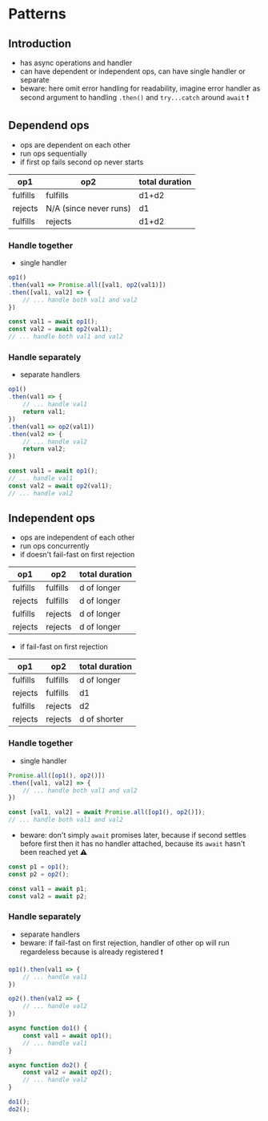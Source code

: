 # Patterns



## Introduction

- has async operations and handler
- can have dependent or independent ops, can have single handler or separate
- beware: here omit error handling for readability, imagine error handler as second argument to handling `.then()` and `try...catch` around `await` ❗️



## Dependend ops

- ops are dependent on each other
- run ops sequentially
- if first op fails second op never starts

|op1|op2|total duration|
|--|--|--|
|fulfills|fulfills|d1+d2|
|rejects|N/A (since never runs)|d1|
|fulfills|rejects|d1+d2|

### Handle together

- single handler

```javascript
op1()
.then(val1 => Promise.all([val1, op2(val1)])
.then([val1, val2] => {
    // ... handle both val1 and val2
})
```

```javascript
const val1 = await op1();
const val2 = await op2(val1);
// ... handle both val1 and val2
```

### Handle separately

- separate handlers

```javascript
op1()
.then(val1 => {
    // ... handle val1
    return val1;
})
.then(val1 => op2(val1))
.then(val2 => {
    // ... handle val2
    return val2;
})
```

```javascript
const val1 = await op1();
// ... handle val1
const val2 = await op2(val1);
// ... handle val2
```



## Independent ops

- ops are independent of each other
- run ops concurrently
- if doesn't fail-fast on first rejection

|op1|op2|total duration|
|--|--|--|
|fulfills|fulfills|d of longer|
|rejects|fulfills|d of longer|
|fulfills|rejects|d of longer|
|rejects|rejects|d of longer|

- if fail-fast on first rejection

|op1|op2|total duration|
|--|--|--|
|fulfills|fulfills|d of longer|
|rejects|fulfills|d1|
|fulfills|rejects|d2|
|rejects|rejects|d of shorter|

### Handle together

- single handler

```javascript
Promise.all([op1(), op2()])
.then([val1, val2] => {
    // ... handle both val1 and val2
})
```

```javascript
const [val1, val2] = await Promise.all([op1(), op2()]);
// ... handle both val1 and val2
```

- beware: don't simply `await` promises later, because if second settles before first then it has no handler attached, because its `await` hasn't been reached yet ⚠️

```javascript
const p1 = op1();
const p2 = op2();

const val1 = await p1;
const val2 = await p2;
```

### Handle separately

- separate handlers
- beware: if fail-fast on first rejection, handler of other op will run regardeless because is already registered ❗️

```javascript
op1().then(val1 => {
    // ... handle val1
})

op2().then(val2 => {
    // ... handle val2
})
```

```javascript
async function do1() {
    const val1 = await op1();
    // ... handle val1
}

async function do2() {
    const val2 = await op2();
    // ... handle val2
}

do1();
do2();
```